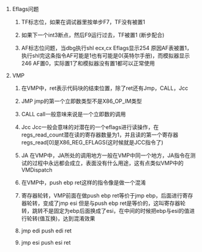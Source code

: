 1.  Eflags问题

    1.  TF标志位，如果在调试器里按单步F7，TF没有被置1

    2.  如果下一个int3断点，然后F9运行过去，TF被置1 (断步配合)

    3.  AF标志位问题，当dbg执行shl ecx,cx Eflags显示254
        原因AF表被置1，执行shl完这条指令AF可能是1也有可能是0(英特尔手册)，而模拟器显示246
        AF置0，实际置1了和模拟器没有置1都可以正常使用

2.  VMP

    1.  在VMP中，ret表示代码块的结束位置，除了ret还有Jmp，CALL，Jcc

    2.  JMP jmp的第一个立即数类型不是X86_OP_IM类型

    3.  CALL call一般意味来说是一个立即数的调用

    4.  Jcc
        Jcc一般会意味的对潜在的一个eflags进行读操作，在regs_read_count潜在读的寄存器数量为1，并且读的第一个寄存器regs_read[0]是X86_REG_EFLAGS(这时候就是JCC指令了)

    5.  JA
        在VMP中，JA所处的调用地方一般在VMP中同一个地方，JA指令在测试的过程中永远都会成立，表面没有什么用途，这有点类似VMP中的VMDispatch

    6.  在VMP中，push ebp ret这样的指令像是做一个混淆

    7.  寄存器轮转，VMP前面在做push ebp ret等价于jmp
        ebp，后面进行寄存器轮转，变成了jmp esi 但是与push ebp
        ret是等价的，这叫寄存器轮转，跳转不是固定为ebp后面换成了esi，在中间的时候把ebp与esi的值进行轮转(值互换)，达到混淆效果

    8.  jmp edi push edi ret

    9.  jmp esi push esi ret
